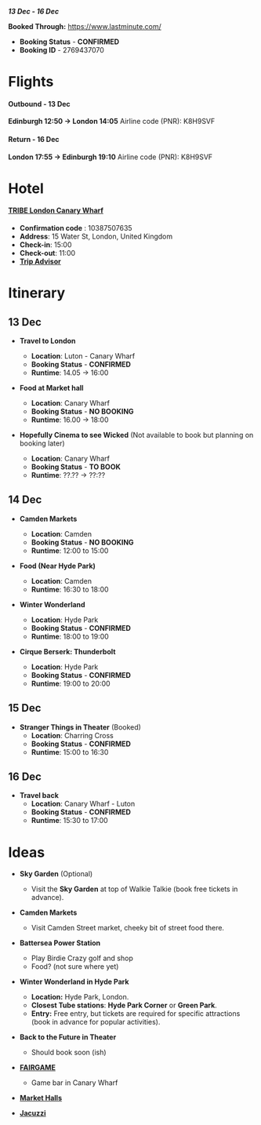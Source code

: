 ***13 Dec - 16 Dec***

**Booked Through:** <https://www.lastminute.com/>
- **Booking Status** - **CONFIRMED**
- **Booking ID** - 2769437070

# Flights
#### Outbound - 13 Dec
**Edinburgh 12:50 -> London 14:05**
Airline code (PNR): K8H9SVF
#### Return - 16 Dec
**London 17:55 -> Edinburgh 19:10**
Airline code (PNR): K8H9SVF


# Hotel
#### [TRIBE London Canary Wharf](https://uk.hotels.com/ho2660085568/tribe-london-canary-wharf-dixcove-ghana/?chkin=2023-10-31&chkout=2023-11-1&rm1=a2&expediaPropertyId=83096424&semcid=HCOM-UK.UB.BING.PT-DSA-c-EN.HOTEL&semdtl=a1437685300.b11341405829665594.g1dat-2335637575537099:aud-815275095:loc-188.e1c.m1289c1ec82c0a1706aa3f79f5298888ea.r1.c1.j1162529.k141471.d183838164976529.h1b.i1.l1.n1.o1.p1.q1.s1.t1.x1.f1.u1.v1.w1&msclkid=289c1ec82c0a1706aa3f79f5298888ea)
- **Confirmation code** : 10387507635
- **Address**: 15 Water St, London, United Kingdom
- **Check-in**: 15:00
- **Check-out**: 11:00
- [**Trip Advisor**](https://www.tripadvisor.co.uk/Hotel_Review-g186338-d24248927-Reviews-Tribe_London_Canary_Wharf-London_England.html)

# Itinerary

## 13 Dec

- **Travel to London** 
	- **Location**: Luton - Canary Wharf 
	- **Booking Status** - **CONFIRMED**
	- **Runtime**: 14.05 -> 16:00

- **Food at Market hall**
	- **Location**: Canary Wharf 
	- **Booking Status** - **NO BOOKING**
	- **Runtime**: 16.00 -> 18:00

- **Hopefully Cinema to see Wicked** (Not available to book but planning on booking later)
	- **Location**: Canary Wharf 
	- **Booking Status** - **TO BOOK**
	- **Runtime**: ??.?? -> ??:??
## 14 Dec

- **Camden Markets**
	- **Location**: Camden
	- **Booking Status** - **NO BOOKING**
	- **Runtime**: 12:00 to 15:00

- **Food (Near Hyde Park)**
	- **Location**: Camden
	- **Runtime**: 16:30 to 18:00

- **Winter Wonderland**
	- **Location**: Hyde Park
	- **Booking Status** - **CONFIRMED**
	- **Runtime**: 18:00 to 19:00
	
- **Cirque Berserk: Thunderbolt**
	- **Location**: Hyde Park
	- **Booking Status** - **CONFIRMED**
	- **Runtime**: 19:00 to 20:00
## 15 Dec

- **Stranger Things in Theater** (Booked)
	- **Location**: Charring Cross
	- **Booking Status** - **CONFIRMED**
	- **Runtime**: 15:00 to 16:30
## 16 Dec

- **Travel back** 
	- **Location**: Canary Wharf - Luton
	- **Booking Status** - **CONFIRMED**
	- **Runtime**: 15:30 to 17:00
# Ideas

- **Sky Garden** (Optional)
	- Visit the **Sky Garden** at top of Walkie Talkie (book free tickets in advance).
	
- **Camden Markets**
	- Visit Camden Street market, cheeky bit of street food there.

- **Battersea Power Station**
	- Play Birdie Crazy golf and shop
	- Food? (not sure where yet)

- **Winter Wonderland in Hyde Park**
	- **Location:** Hyde Park, London. 
	- **Closest Tube stations**: **Hyde Park Corner** or **Green Park**.
	- **Entry:** Free entry, but tickets are required for specific attractions (book in advance for popular activities).

- **Back to the Future in Theater**
	- Should book soon (ish)

- **[FAIRGAME](https://www.wearefairgame.com/games)**
	- Game bar in Canary Wharf

- **[Market Halls](https://markethalls.co.uk/)**

- [**Jacuzzi**](https://maps.app.goo.gl/hyCiS2B1vHvmKvQB8)
